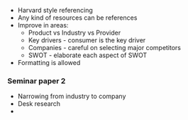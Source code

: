 - Harvard style referencing
- Any kind of resources can be references
- Improve in areas:
	- Product vs Industry vs Provider
	-  Key drivers - consumer is the key driver
	- Companies - careful on selecting major competitors
	- SWOT - elaborate each aspect of SWOT
- Formatting is allowed
### Seminar paper 2
- Narrowing from industry to company
- Desk research
- 